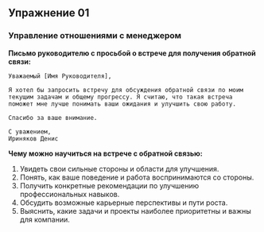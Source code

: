## Упражнение 01
### Управление отношениями с менеджером

**Письмо руководителю с просьбой о встрече для получения обратной связи:**

    Уважаемый [Имя Руководителя],

    Я хотел бы запросить встречу для обсуждения обратной связи по моим текущим задачам и общему прогрессу. Я считаю, что такая встреча поможет мне лучше понимать ваши ожидания и улучшить свою работу.

    Спасибо за ваше внимание.

    С уважением,  
    Ириняков Денис

**Чему можно научиться на встрече с обратной связью:**

1. Увидеть свои сильные стороны и области для улучшения.
2. Понять, как ваше поведение и работа воспринимаются со стороны.
3. Получить конкретные рекомендации по улучшению профессиональных навыков.
4. Обсудить возможные карьерные перспективы и пути роста.
5. Выяснить, какие задачи и проекты наиболее приоритетны и важны для компании.

